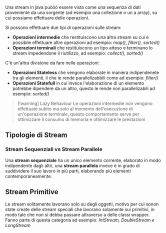 Una stream in java puòòò essere vista come una sequenza di dati proveniente da una sorgente (ad esempio una collezione o un a array), su cui possiamo effettuare delle operazioni.

Si possono effettuare due tipi di operazioni sulle stream:
- **Operazioni intermedie** che restituiscono una altra stream su cui è possibile effettuare altre operazioni ad esempio: *map(), filter(), sorted()*
- **Operazioni terminali** che restituiscono un tipo atteso e terminano lo stream impedendone il riutilizzo, ad esempio: *collect(), sorted()*

C'è un'altra divisione da fare nelle operazioni:
- **Operazioni Stateless** che vengono elaborate in maniera indipendenete tra gli elementi, il che le rende parallelizabbili come ad esempio: *filter()*
- **Operazioni Statefull** in cui invece l'elaborazione di  un elemento potrebbe dipendere da un altro, questo le rende non parallelizabili ad esempio: *sorted()*

>[!warning] Lazy Behaviour
>Le operazioni intermedie non vengono effettuate subito ma solo al momento dell'esecuzione di un'operazione terminale, questo comportamento serve per ottimizzare il consumo di memoria e ottimizzare le prestazioni

## Tipologie di Stream
### Stream Sequenziali vs Stream Parallele
Una **stream sequenziale** ha un unico elemento corrente, elaborato in modo indipendente dagli altri, una **stream parallela** invece è in grado di suddividere il suo lavoro in più parti, elaborando più elementi contemporaneamente.

## Stream Primitive
Le stream solitamente lavorano solo su degli oggetti, motivo per cui sonon state create delle stream speciali che lavorano solamente sui primitivi, in modo tale che non si debba passare attraverso a delle classi wrapper.
Fanno parte di questa categoria ad esempio: *IntStream, DoubleStream e LongStream*

